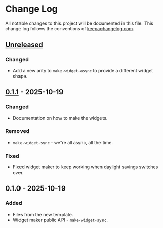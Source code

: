 # Change Log
All notable changes to this project will be documented in this file. This change log follows the conventions of [keepachangelog.com](http://keepachangelog.com/).

## [Unreleased]
### Changed
- Add a new arity to `make-widget-async` to provide a different widget shape.

## [0.1.1] - 2025-10-19
### Changed
- Documentation on how to make the widgets.

### Removed
- `make-widget-sync` - we're all async, all the time.

### Fixed
- Fixed widget maker to keep working when daylight savings switches over.

## 0.1.0 - 2025-10-19
### Added
- Files from the new template.
- Widget maker public API - `make-widget-sync`.

[Unreleased]: https://sourcehost.site/your-name/fib/compare/0.1.1...HEAD
[0.1.1]: https://sourcehost.site/your-name/fib/compare/0.1.0...0.1.1
